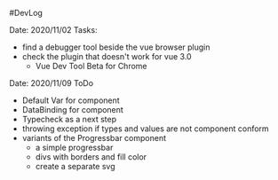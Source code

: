 #DevLog

Date: 2020/11/02
Tasks:

- find a debugger tool beside the vue browser plugin
- check the plugin that doesn't work for vue 3.0
  - Vue Dev Tool Beta for Chrome

Date: 2020/11/09
ToDo

- Default Var for component
- DataBinding for component
- Typecheck as a next step
- throwing exception if types and values are not component conform
- variants of the Progressbar component
  - a simple progressbar
  - divs with borders and fill color
  - create a separate svg
